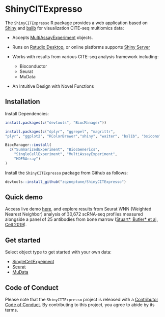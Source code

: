 
# ShinyCITExpresso

The `ShinyCITExpresso` R package provides a web application based on
[Shiny](https://shiny.posit.co/) and
[bslib](https://github.com/rstudio/bslib/) for visualization CITE-seq
multiomics data:

- Accepts
  [MultiAssayExperiment](https://waldronlab.io/MultiAssayExperiment/index.html)
  objects.

- Runs on [Rstudio Desktop](https://posit.co/download/rstudio-desktop/),
  or online platforms supports [Shiny
  Server](https://posit.co/products/open-source/shinyserver/)

- Works with results from various CITE-seq analysis framework including:

  - Bioconductor
  - Seurat
  - MuData

- An Intuitive Design with Novel Functions

## Installation

Install Dependencies:
``` r
install.packages(c("devtools", "BiocManager"))
``` 

```r
install.packages(c("dplyr", "ggrepel", "magrittr", 
"plyr", "ggplot2", "RColorBrewer","shiny", "waiter", "bslib", "bsicons"))
```

```r
BiocManager::install(
  c("SummarizedExperiment", "BiocGenerics",
    "SingleCellExperiment", "MultiAssayExperiment",
    "HDF5Array")
)
```


Install the `ShinyCITExpresso` package from Github as follows:

``` r
devtools::install_github("zqzneptune/ShinyCITExpresso")
```

## Quick demo

Access live demo [here](https://www.citexpresso.net/shinydemo/), and explore results from Seurat WNN (Weighted Nearest Neighbor) analysis of 30,672 scRNA-seq profiles measured alongside a panel of 25 antibodies from bone marrow ([Stuart*, Butler* et al, Cell 2019](https://www.cell.com/cell/fulltext/S0092-8674(19)30559-8)). 


## Get started

Select object type to get started with your own data:

- [SingleCellExpeiment](https://www.citexpresso.net/shinydemo/)
- [Seurat](https://www.citexpresso.net/shinydemo/)
- [MuData](https://www.citexpresso.net/shinydemo/)

## Code of Conduct

Please note that the `ShinyCITExpresso` project is released with a
[Contributor Code of
Conduct](https://github.com/zqzneptune/ShinyCITExpresso/blob/main/code_of_conduct.md).
By contributing to this project, you agree to abide by its terms.

